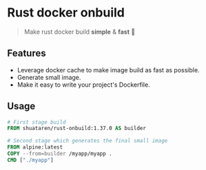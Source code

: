 # Rust docker onbuild

> Make rust docker build **simple** & **fast** 🚀

## Features

- Leverage docker cache to make image build as fast as possible.
- Generate small image.
- Make it easy to write your project's Dockerfile.

## Usage

```Dockerfile
# First stage build
FROM shuataren/rust-onbuild:1.37.0 AS builder

# Second stage which generates the final small image
FROM alpine:latest
COPY --from=builder /myapp/myapp .
CMD ["./myapp"]
```
